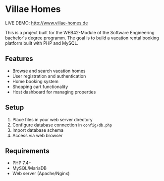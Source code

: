 # Villae Homes

LIVE DEMO: http://www.villae-homes.de

This is a project built for the WEB42-Module of the Software Engineering bachelor's degree programm.
The goal is to build a vacation rental booking platform built with PHP and MySQL.

## Features

- Browse and search vacation homes
- User registration and authentication
- Home booking system
- Shopping cart functionality
- Host dashboard for managing properties

## Setup

1. Place files in your web server directory
2. Configure database connection in `config/db.php`
3. Import database schema
4. Access via web browser

## Requirements

- PHP 7.4+
- MySQL/MariaDB
- Web server (Apache/Nginx)